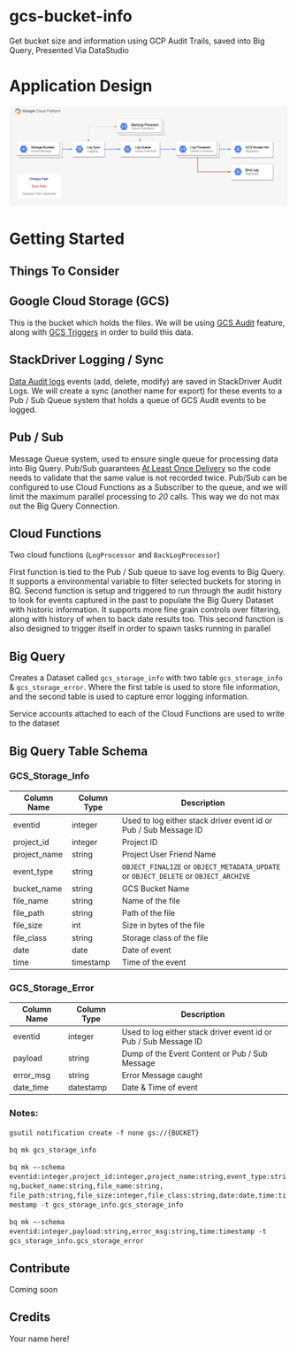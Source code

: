 # gcs-bucket-info
Get bucket size and information using GCP Audit Trails, saved into Big Query, Presented Via DataStudio

# Application Design
![GCS to StackDriver Export to Pub/Sub to Cloud Function to Big Query](media/GCS%20Bucket%20Path.jpg?raw=true "Data Path")

# Getting Started

## Things To Consider

## Google Cloud Storage (GCS)
This is the bucket which holds the files. We will be using [GCS Audit](https://cloud.google.com/storage/docs/audit-logs) feature, along with [GCS Triggers](https://cloud.google.com/functions/docs/calling/storage) in order to build this data.

## StackDriver Logging / Sync
[Data Audit logs](https://cloud.google.com/logging/docs/audit/#data-access) events (add, delete, modify) are saved in StackDriver Audit Logs. We will create a sync (another name for export) for these events to a Pub / Sub Queue system that holds a queue of GCS Audit events to be logged.

## Pub / Sub
Message Queue system, used to ensure single queue for processing data into Big Query. Pub/Sub guarantees [At Least Once Delivery](https://cloud.google.com/pubsub/docs/subscriber#at-least-once-delivery) so the code needs to validate that the same value is not recorded twice. Pub/Sub can be configured to use Cloud Functions as a Subscriber to the queue, and we will limit the maximum parallel processing to *20* calls. This way we do not max out the Big Query Connection.

## Cloud Functions
Two cloud functions (`LogProcessor` and `BackLogProcessor`)

First function is tied to the Pub / Sub queue to save log events to Big Query. It supports a environmental variable to filter selected buckets for storing in BQ.
Second function is setup and triggered to run through the audit history to look for events captured in the past to populate the Big Query Dataset with historic information. It supports more fine grain controls over filtering, along with history of when to back date results too. This second function is also designed to trigger itself in order to spawn tasks running in parallel

## Big Query
Creates a Dataset called `gcs_storage_info` with two table `gcs_storage_info` & `gcs_storage_error`. Where the first table is used to store file information, and the second table is used to capture error logging information.

Service accounts attached to each of the Cloud Functions are used to write to the dataset


## Big Query Table Schema
### GCS_Storage_Info

| Column Name | Column Type | Description|
| --- | --- | --- |
| eventid | integer | Used to log either stack driver event id or Pub / Sub Message ID |
| project_id | integer | Project ID |
| project_name | string | Project User Friend Name |
| event_type | string | `OBJECT_FINALIZE` or `OBJECT_METADATA_UPDATE` or `OBJECT_DELETE` or `OBJECT_ARCHIVE` |
| bucket_name | string | GCS Bucket Name |
| file_name | string | Name of the file |
| file_path | string | Path of the file |
| file_size | int | Size in bytes of the file |
| file_class | string | Storage class of the file |
| date | date | Date of event |
| time | timestamp | Time of the event |

### GCS_Storage_Error

| Column Name | Column Type | Description|
| --- | --- | --- |
| eventid | integer | Used to log either stack driver event id or Pub / Sub Message ID |
| payload | string | Dump of the Event Content or Pub / Sub Message |
| error_msg | string | Error Message caught|
| date_time | datestamp | Date & Time of event|

### Notes:
`gsutil notification create -f none gs://{BUCKET}`

`bq mk gcs_storage_info`

`bq mk —-schema eventid:integer,project_id:integer,project_name:string,event_type:string,bucket_name:string,file_name:string, file_path:string,file_size:integer,file_class:string,date:date,time:timestamp -t gcs_storage_info.gcs_storage_info`

`bq mk —-schema eventid:integer,payload:string,error_msg:string,time:timestamp -t gcs_storage_info.gcs_storage_error`


## Contribute

Coming soon

## Credits
Your name here!
